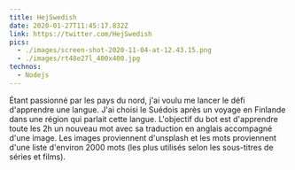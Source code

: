 ```yaml
---
title: HejSwedish
date: 2020-01-27T11:45:17.832Z
link: https://twitter.com/HejSwedish
pics:
  - ./images/screen-shot-2020-11-04-at-12.43.15.png
  - ./images/rt48e27l_400x400.jpg
technos:
  - Nodejs
---
```

Étant passionné par les pays du nord, j'ai voulu me lancer le défi d'apprendre une langue. J'ai choisi le Suédois après un voyage en Finlande dans une région qui parlait cette langue. L'objectif du bot est d'apprendre toute les 2h un nouveau mot avec sa traduction en anglais accompagné d'une image. Les images proviennent d'unsplash et les mots proviennent d'une liste d'environ 2000 mots (les plus utilisés selon les sous-titres de séries et films).